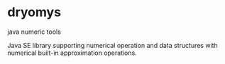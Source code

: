 dryomys
=======

java numeric tools

Java SE library supporting numerical operation and data structures with numerical built-in approximation operations.
